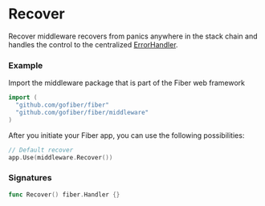 # Recover
Recover middleware recovers from panics anywhere in the stack chain and handles the control to the centralized [ErrorHandler](https://docs.gofiber.io/error-handling).

### Example
Import the middleware package that is part of the Fiber web framework
```go
import (
  "github.com/gofiber/fiber"
  "github.com/gofiber/fiber/middleware"
)
```

After you initiate your Fiber app, you can use the following possibilities:
```go
// Default recover
app.Use(middleware.Recover())
```

### Signatures
```go
func Recover() fiber.Handler {}
```